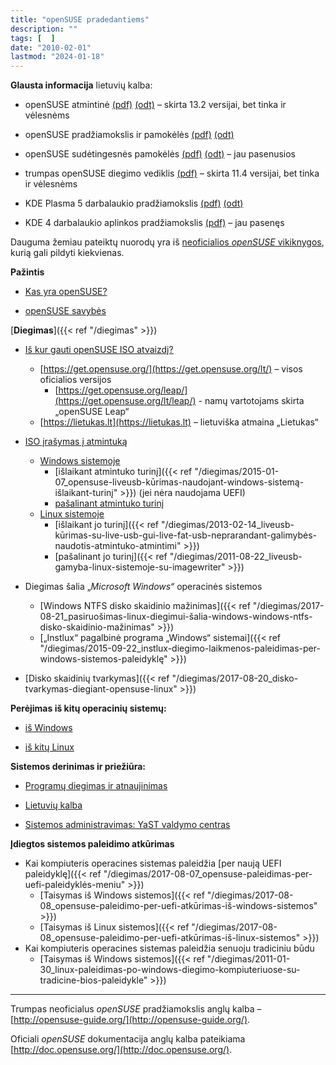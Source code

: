 ```yaml
---
title: "openSUSE pradedantiems"
description: ""
tags: [  ]
date: "2010-02-01"
lastmod: "2024-01-18"
---
```

**Glausta informacija** lietuvių kalba:

*   openSUSE atmintinė [(pdf)](/Dokumentai/openSUSE_lankstinukas_132.pdf) [(odt)](/Dokumentai/openSUSE_lankstinukas_132.odt) – skirta 13.2 versijai, bet tinka ir vėlesnėms

*   openSUSE pradžiamokslis ir pamokėlės [(pdf)](/Dokumentai/openSUSE%20pradedantiems.pdf) [(odt)](/Dokumentai/openSUSE%20pradedantiems.odt)

*   openSUSE sudėtingesnės pamokėlės [(pdf)](/Dokumentai/openSUSE%20patyrusiems.pdf) [(odt)](/Dokumentai/openSUSE%20patyrusiems.odt) – jau pasenusios

*   trumpas openSUSE diegimo vediklis [(pdf)](/Dokumentai/Trumpas%20openSUSE%2011.4%20diegimo%20vediklis.pdf) – skirta 11.4 versijai, bet tinka ir vėlesnėms

*   KDE Plasma 5 darbalaukio pradžiamokslis [(pdf)](/Dokumentai/KDE%20Plasma%205%20darbalaukis.pdf) [(odt)](/Dokumentai/KDE%20Plasma%205%20darbalaukis.odt)

*   KDE 4 darbalaukio aplinkos pradžiamokslis [(pdf)](/Dokumentai/KDE4%20prad%c5%beiamokslis.pdf) – jau pasenęs

Dauguma žemiau pateiktų nuorodų yra iš [neoficialios _openSUSE_ vikiknygos](http://lt.wikibooks.org/wiki/Linux_%C5%BEaliems:_openSUSE), kurią gali pildyti kiekvienas.

**Pažintis**

*   [Kas yra openSUSE?](http://lt.wikibooks.org/wiki/Linux_%C5%BEaliems:_openSUSE/Kas_yra_openSUSE)

*   [openSUSE savybės](http://lt.wikibooks.org/wiki/Linux_%C5%BEaliems:_openSUSE/openSUSE_pagrindai)

[**Diegimas**]({{< ref "/diegimas" >}})

*   [Iš kur gauti openSUSE ISO atvaizdį?](http://lt.wikibooks.org/wiki/Linux_%C5%BEaliems:_openSUSE/I%C5%A1_kur_gauti_openSUSE%3F)  
    *   [https://get.opensuse.org/](https://get.opensuse.org/lt/) – visos oficialios versijos
        *   [https://get.opensuse.org/leap/](https://get.opensuse.org/lt/leap/) - namų vartotojams skirta „openSUSE Leap“
    *   [https://lietukas.lt](https://lietukas.lt) – lietuviška atmaina „Lietukas“
*   [ISO įrašymas į atmintuką](https://lt.wikibooks.org/wiki/Linux_%C5%BEaliems:_openSUSE/ISO_atvaizd%C5%BEio_%C4%AFra%C5%A1ymas#Ra.C5.A1ymas_.C4.AF_USB_laikmen.C4.85)  
    *   [Windows sistemoje](https://lt.wikibooks.org/wiki/Linux_%C5%BEaliems:_openSUSE/ISO_atvaizd%C5%BEio_%C4%AFra%C5%A1ymas#Windows_operacin.C4.97je_sistemoje)
        *   [išlaikant atmintuko turinį]({{< ref "/diegimas/2015-01-07_opensuse-liveusb-kūrimas-naudojant-windows-sistemą-išlaikant-turinį" >}}) (jei nėra naudojama UEFI)
        *   [pašalinant atmintuko turinį](https://lt.wikibooks.org/wiki/Linux_%C5%BEaliems:_openSUSE/ISO_atvaizd%C5%BEio_%C4%AFra%C5%A1ymas#I.C5.A1trinant_vis.C4.85_sen.C4.85_USB_laikmenos_turin.C4.AF)
    *   [Linux sistemoje](https://lt.wikibooks.org/wiki/Linux_%C5%BEaliems:_openSUSE/ISO_atvaizd%C5%BEio_%C4%AFra%C5%A1ymas#Linux_operacin.C4.97je_sistemoje)
        *   [išlaikant jo turinį]({{< ref "/diegimas/2013-02-14_liveusb-kūrimas-su-live-usb-gui-live-fat-usb-neprarandant-galimybės-naudotis-atmintuko-atmintimi" >}})
        *   [pašalinant jo turinį]({{< ref "/diegimas/2011-08-22_liveusb-gamyba-linux-sistemoje-su-imagewriter" >}})

*   Diegimas šalia „_Microsoft Windows“_ operacinės sistemos
    *   [Windows NTFS disko skaidinio mažinimas]({{< ref "/diegimas/2017-08-21_pasiruošimas-linux-diegimui-šalia-windows-windows-ntfs-disko-skaidinio-mažinimas" >}})
    *   [„Instlux“ pagalbinė programa „Windows“ sistemai]({{< ref "/diegimas/2015-09-22_instlux-diegimo-laikmenos-paleidimas-per-windows-sistemos-paleidyklę" >}})

*   [Disko skaidinių tvarkymas]({{< ref "/diegimas/2017-08-20_disko-tvarkymas-diegiant-opensuse-linux" >}})

**Perėjimas iš kitų operacinių sistemų:**

*   [iš Windows](http://lt.wikibooks.org/wiki/Linux_%C5%BEaliems:_openSUSE/Per%C4%97jimas_i%C5%A1_Windows)

*   [iš kitų Linux](http://lt.wikibooks.org/wiki/Linux_%C5%BEaliems:_openSUSE/Per%C4%97jimas_i%C5%A1_kit%C5%B3_Linux_distribucij%C5%B3)

**Sistemos derinimas ir priežiūra:**

*   [Programų diegimas ir atnaujinimas](http://lt.wikibooks.org/wiki/Linux_%C5%BEaliems:_openSUSE/Program%C5%B3_diegimas_ir_atnaujinimas)

*   [Lietuvių kalba](http://lt.wikibooks.org/wiki/Linux_%C5%BEaliems:_openSUSE/Sistemos_administravimas/Lietuvi%C5%B3_kalba)

*   [Sistemos administravimas: YaST valdymo centras](http://lt.wikibooks.org/wiki/Linux_%C5%BEaliems:_openSUSE/Sistemos_administravimas#YaST)

**Įdiegtos sistemos paleidimo atkūrimas**

*   Kai kompiuteris operacines sistemas paleidžia [per naują UEFI paleidyklę]({{< ref "/diegimas/2017-08-07_opensuse-paleidimas-per-uefi-paleidyklės-meniu" >}})
    *   [Taisymas iš Windows sistemos]({{< ref "/diegimas/2017-08-08_opensuse-paleidimo-per-uefi-atkūrimas-iš-windows-sistemos" >}})
    *   [Taisymas iš Linux sistemos]({{< ref "/diegimas/2017-08-08_opensuse-paleidimo-per-uefi-atkūrimas-iš-linux-sistemos" >}})
*   Kai kompiuteris operacines sistemas paleidžia senuoju tradiciniu būdu  
    *   [Taisymas iš Windows sistemos]({{< ref "/diegimas/2011-01-30_linux-paleidimas-po-windows-diegimo-kompiuteriuose-su-tradicine-bios-paleidykle" >}})

* * *

Trumpas neoficialus _openSUSE_ pradžiamokslis anglų kalba – [http://opensuse-guide.org/](http://opensuse-guide.org/).

Oficiali _openSUSE_ dokumentacija anglų kalba pateikiama [http://doc.opensuse.org/](http://doc.opensuse.org/).
